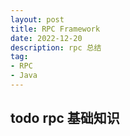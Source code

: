 ```yaml
---
layout: post
title: RPC Framework
date: 2022-12-20
description: rpc 总结
tag:
- RPC
- Java
---
```


## todo rpc 基础知识